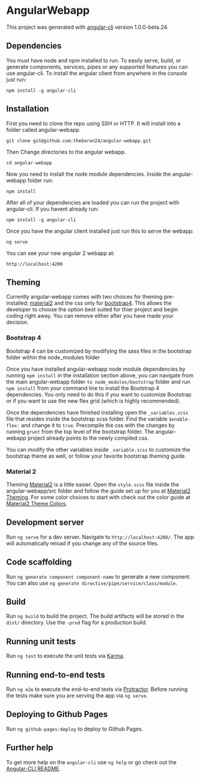 # AngularWebapp

This project was generated with [angular-cli](https://github.com/angular/angular-cli) version 1.0.0-beta.24.

## Dependencies
You must have node and npm installed to run. To easily serve, build, or generate components, services, pipes or any supported features you can use angular-cli. To install the angular client from anywhere in the console just run:
```
npm install -g angular-cli
```

## Installation
First you need to clone the repo using SSH or HTTP. It will install into a folder called angular-webapp.
```
git clone git@github.com:thebaron24/angular-webapp.git
```

Then Change directories to the angular webapp.
```
cd angular-webapp
```

Now you need to install the node module dependencies. Inside the angular-webapp folder run:
```
npm install
```

After all of your dependencies are loaded you can run the project with angular-cli. If you havent already run:
```
npm install -g angular-cli
```

Once you have the angular client installed just run this to serve the webapp:
```
ng serve
```

You can see your new angular 2 webapp at:
```
http://localhost:4200
```

## Theming
Currently angular-webapp comes with two choices for theming pre-installed: [material2](https://github.com/angular/material2) and the css only for [bootstrap4](https://github.com/twbs/bootstrap). This allows the developer to choose the option best suited for thier project and begin coding right away. You can remove either after you have made your decision.

### Bootstrap 4
Bootstrap 4 can be customized by modifying the sass files in the bootstrap folder within the node_modules folder

Once you have installed angular-webapp node module dependencies by running `npm install` in the installation section above, you can navigate from the main angular-webapp folder `to node_modules/bootstrap` folder and run `npm install` from your command line to install the Bootstrap 4 dependencies. You only need to do this if you want to customize Bootstrap or if you want to use the new flex grid (which is highly recommended).

Once the dependencies have finished installing open the `_variables.scss` file that resides inside the bootstrap scss folder. Find the variable ``$enable-flex:`` and change it to `true`. Precompile the css with the changes by running `grunt` from the top level of the bootstrap folder. The angular-webapp project already points to the newly compiled css.

You can modify the other variables inside `_variable.scss` to customize the bootstrap theme as well, or follow your favorite bootstrap theming guide.

### Material 2
Theming [Material2](https://github.com/angular/material2) is a little easier. Open the `style.scss` file inside the angular-webapp/src folder and follow the guide set up for you at [Material2 Theming](https://github.com/angular/material2/blob/master/guides/theming.md). For some color choices to start with check out the color guide at [Material2 Theme Colors](https://material.io/guidelines/style/color.html).

## Development server
Run `ng serve` for a dev server. Navigate to `http://localhost:4200/`. The app will automatically reload if you change any of the source files.

## Code scaffolding

Run `ng generate component component-name` to generate a new component. You can also use `ng generate directive/pipe/service/class/module`.

## Build

Run `ng build` to build the project. The build artifacts will be stored in the `dist/` directory. Use the `-prod` flag for a production build.

## Running unit tests

Run `ng test` to execute the unit tests via [Karma](https://karma-runner.github.io).

## Running end-to-end tests

Run `ng e2e` to execute the end-to-end tests via [Protractor](http://www.protractortest.org/).
Before running the tests make sure you are serving the app via `ng serve`.

## Deploying to Github Pages

Run `ng github-pages:deploy` to deploy to Github Pages.

## Further help

To get more help on the `angular-cli` use `ng help` or go check out the [Angular-CLI README](https://github.com/angular/angular-cli/blob/master/README.md).
